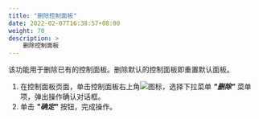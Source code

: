 ```yaml
---
title: "删除控制面板"
date: 2022-02-07T16:38:57+08:00
weight: 70
description: >
    删除控制面板
---
```


该功能用于删除已有的控制面板。删除默认的控制面板即重置默认面板。

1. 在控制面板页面，单击控制面板右上角![](../images/operation1.png)图标，选择下拉菜单 **_"删除"_** 菜单项，弹出操作确认对话框。
2. 单击 **_"确定"_** 按钮，完成操作。